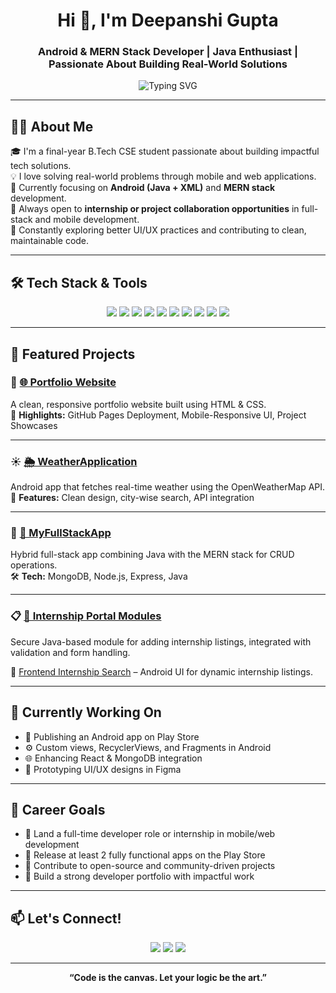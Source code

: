 <!-- Final-Year GitHub Profile README -->

<h1 align="center">Hi 👋, I'm Deepanshi Gupta</h1>
<h3 align="center">Android & MERN Stack Developer | Java Enthusiast | Passionate About Building Real-World Solutions</h3>

<p align="center">
  <img src="https://readme-typing-svg.demolab.com?font=Fira+Code&pause=1000&color=F7931E&center=true&width=435&lines=Android+Developer;MERN+Stack+Builder;Java+Programmer;UI%2FUX+Designer;Turning+Ideas+into+Apps" alt="Typing SVG" />
</p>

---

## 👩‍💻 About Me

🎓 I'm a final-year B.Tech CSE student passionate about building impactful tech solutions.  
💡 I love solving real-world problems through mobile and web applications.  
📱 Currently focusing on **Android (Java + XML)** and **MERN stack** development.  
💼 Always open to **internship or project collaboration opportunities** in full-stack and mobile development.  
🎯 Constantly exploring better UI/UX practices and contributing to clean, maintainable code.

---

## 🛠️ Tech Stack & Tools

<p align="center">
  <img src="https://img.shields.io/badge/Java-007396?style=for-the-badge&logo=java&logoColor=white" />
  <img src="https://img.shields.io/badge/Android%20Studio-3DDC84?style=for-the-badge&logo=android-studio&logoColor=white" />
  <img src="https://img.shields.io/badge/XML-0D47A1?style=for-the-badge&logo=xml&logoColor=white" />
  <img src="https://img.shields.io/badge/MongoDB-4EA94B?style=for-the-badge&logo=mongodb&logoColor=white" />
  <img src="https://img.shields.io/badge/Express.js-000000?style=for-the-badge&logo=express&logoColor=white" />
  <img src="https://img.shields.io/badge/React-61DAFB?style=for-the-badge&logo=react&logoColor=black" />
  <img src="https://img.shields.io/badge/Node.js-339933?style=for-the-badge&logo=node.js&logoColor=white" />
  <img src="https://img.shields.io/badge/HTML5-E44D26?style=for-the-badge&logo=html5&logoColor=white" />
  <img src="https://img.shields.io/badge/CSS3-1572B6?style=for-the-badge&logo=css3&logoColor=white" />
  <img src="https://img.shields.io/badge/Figma-F24E1E?style=for-the-badge&logo=figma&logoColor=white" />
</p>

---

## 🚀 Featured Projects

### 🔗 [🌐 Portfolio Website](https://github.com/Deepanshi004/PortfolioWebsiteDeepanshi004.github.io)
A clean, responsive portfolio website built using HTML & CSS.  
📍 **Highlights:** GitHub Pages Deployment, Mobile-Responsive UI, Project Showcases

---

### ☀️ [🌦️ WeatherApplication](https://github.com/Deepanshi004/WeatherApplication)
Android app that fetches real-time weather using the OpenWeatherMap API.  
📱 **Features:** Clean design, city-wise search, API integration

---

### 🧩 [💼 MyFullStackApp](https://github.com/Deepanshi004/MyFullStackApp)
Hybrid full-stack app combining Java with the MERN stack for CRUD operations.  
🛠️ **Tech:** MongoDB, Node.js, Express, Java

---

### 📋 [🧭 Internship Portal Modules](https://github.com/Deepanshi004/AddingInternship)  
Secure Java-based module for adding internship listings, integrated with validation and form handling.

📲 [Frontend Internship Search](https://github.com/Deepanshi004/iNTERNSHIPSEARCHSCREEN) – Android UI for dynamic internship listings.

---

## 🌱 Currently Working On

- 📲 Publishing an Android app on Play Store  
- ⚙️ Custom views, RecyclerViews, and Fragments in Android  
- 🌐 Enhancing React & MongoDB integration  
- 🎨 Prototyping UI/UX designs in Figma  

---

## 🎯 Career Goals

- 💼 Land a full-time developer role or internship in mobile/web development  
- 📱 Release at least 2 fully functional apps on the Play Store  
- 🤝 Contribute to open-source and community-driven projects  
- 🌟 Build a strong developer portfolio with impactful work

---

## 📫 Let's Connect!

<p align="center">
  <a href="mailto:deepanshigupta2304@gmail.com"><img src="https://img.shields.io/badge/Gmail-D14836?style=for-the-badge&logo=gmail&logoColor=white" /></a>
  <a href="https://www.linkedin.com/in/deepanshigupta2304/" target="_blank"><img src="https://img.shields.io/badge/LinkedIn-blue?style=for-the-badge&logo=linkedin&logoColor=white" /></a>
  <a href="https://github.com/Deepanshi004"><img src="https://img.shields.io/badge/GitHub-100000?style=for-the-badge&logo=github&logoColor=white" /></a>
</p>

---

<p align="center"><b>“Code is the canvas. Let your logic be the art.”</b></p>
